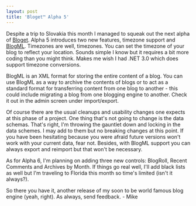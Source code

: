 ```yaml
---
layout: post  
title: 'Bloget™ Alpha 5'
---
```

Despite a trip to Slovakia this month I managed to squeak out the next alpha of [Bloget](/bloget). Alpha 5 introduces two new features, timezone support and [BlogML](http://blogml.com). Timezones are well, timezones. You can set the timezone of your blog to reflect your location. Sounds simple I know but it requires a bit more coding than you might think. Makes me wish I had .NET 3.0 which does support timezone conversions.

BlogML is an XML format for storing the entire content of a blog. You can use BlogML as a way to archive the contents of blogs or to act as a standard format for transferring content from one blog to another - this could include migrating a blog from one blogging engine to another. Check it out in the admin screen under import/export.

Of course there are the usual cleanups and usability changes one expects at this phase of a project. One thing that's not going to change is the data schemas. That's right, I'm throwing the gauntlet down and locking in the data schemes. I may add to them but no breaking changes at this point. If you have been hesitating because you were afraid future versions won't work with your current data, fear not. Besides, with BlogML support you can always export and reimport but that won't be necessary.

As for Alpha 6, I'm planning on adding three new controls: BlogRoll, Recent Comments and Archives by Month. If things go real well, I'll add black lists as well but I'm traveling to Florida this month so time's limited (isn't it always?).

So there you have it, another release of my soon to be world famous blog engine (yeah, right). As always, send feedback. - Mike

